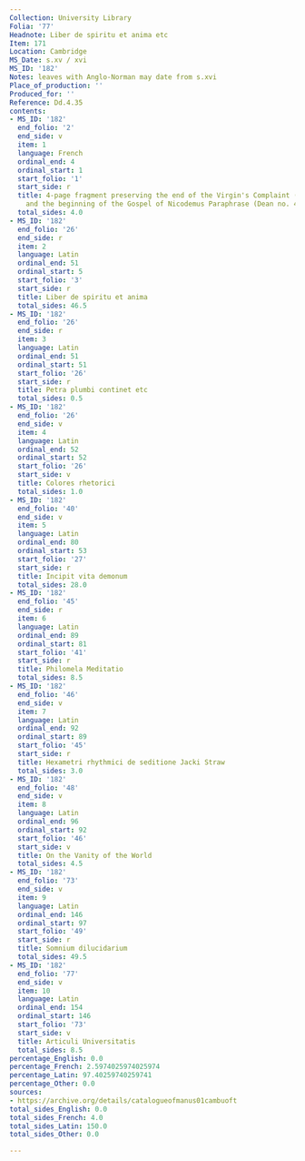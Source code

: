 ```yaml
---
Collection: University Library
Folia: '77'
Headnote: Liber de spiritu et anima etc
Item: 171
Location: Cambridge
MS_Date: s.xv / xvi
MS_ID: '182'
Notes: leaves with Anglo-Norman may date from s.xvi
Place_of_production: ''
Produced_for: ''
Reference: Dd.4.35
contents:
- MS_ID: '182'
  end_folio: '2'
  end_side: v
  item: 1
  language: French
  ordinal_end: 4
  ordinal_start: 1
  start_folio: '1'
  start_side: r
  title: 4-page fragment preserving the end of the Virgin's Complaint (Dean no. 957)
    and the beginning of the Gospel of Nicodemus Paraphrase (Dean no. 499)
  total_sides: 4.0
- MS_ID: '182'
  end_folio: '26'
  end_side: r
  item: 2
  language: Latin
  ordinal_end: 51
  ordinal_start: 5
  start_folio: '3'
  start_side: r
  title: Liber de spiritu et anima
  total_sides: 46.5
- MS_ID: '182'
  end_folio: '26'
  end_side: r
  item: 3
  language: Latin
  ordinal_end: 51
  ordinal_start: 51
  start_folio: '26'
  start_side: r
  title: Petra plumbi continet etc
  total_sides: 0.5
- MS_ID: '182'
  end_folio: '26'
  end_side: v
  item: 4
  language: Latin
  ordinal_end: 52
  ordinal_start: 52
  start_folio: '26'
  start_side: v
  title: Colores rhetorici
  total_sides: 1.0
- MS_ID: '182'
  end_folio: '40'
  end_side: v
  item: 5
  language: Latin
  ordinal_end: 80
  ordinal_start: 53
  start_folio: '27'
  start_side: r
  title: Incipit vita demonum
  total_sides: 28.0
- MS_ID: '182'
  end_folio: '45'
  end_side: r
  item: 6
  language: Latin
  ordinal_end: 89
  ordinal_start: 81
  start_folio: '41'
  start_side: r
  title: Philomela Meditatio
  total_sides: 8.5
- MS_ID: '182'
  end_folio: '46'
  end_side: v
  item: 7
  language: Latin
  ordinal_end: 92
  ordinal_start: 89
  start_folio: '45'
  start_side: r
  title: Hexametri rhythmici de seditione Jacki Straw
  total_sides: 3.0
- MS_ID: '182'
  end_folio: '48'
  end_side: v
  item: 8
  language: Latin
  ordinal_end: 96
  ordinal_start: 92
  start_folio: '46'
  start_side: v
  title: On the Vanity of the World
  total_sides: 4.5
- MS_ID: '182'
  end_folio: '73'
  end_side: v
  item: 9
  language: Latin
  ordinal_end: 146
  ordinal_start: 97
  start_folio: '49'
  start_side: r
  title: Somnium dilucidarium
  total_sides: 49.5
- MS_ID: '182'
  end_folio: '77'
  end_side: v
  item: 10
  language: Latin
  ordinal_end: 154
  ordinal_start: 146
  start_folio: '73'
  start_side: v
  title: Articuli Universitatis
  total_sides: 8.5
percentage_English: 0.0
percentage_French: 2.5974025974025974
percentage_Latin: 97.40259740259741
percentage_Other: 0.0
sources:
- https://archive.org/details/catalogueofmanus01cambuoft
total_sides_English: 0.0
total_sides_French: 4.0
total_sides_Latin: 150.0
total_sides_Other: 0.0

---
```

